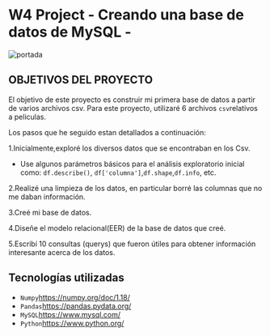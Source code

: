 # W4 Project   - Creando una base de datos de  MySQL -

![portada](https://www.ionos.es/digitalguide/fileadmin/DigitalGuide/Teaser/object-storage-t.jpg)




## OBJETIVOS DEL PROYECTO

El objetivo de este proyecto es construir mi primera base de datos a partir de varios archivos csv. Para este proyecto, utilizaré 6 archivos `csv`relativos a peliculas.

Los pasos que he seguido estan detallados a continuación:

1.Inicialmente,exploré los diversos datos que se encontraban en los Csv.

- Use algunos parámetros básicos para el análisis exploratorio inicial como: `df.describe()`, `df['columna']`,`df.shape`,`df.info`, etc.

2.Realizé una limpieza de los datos, en particular borré las columnas que no me daban información.

3.Creé mi base de datos.

4.Diseñe el modelo relacional(EER) de la base de datos que creé.

5.Escribí 10 consultas  (querys) que fueron útiles para obtener información interesante acerca de los datos.



## Tecnologías utilizadas


- `Numpy`<https://numpy.org/doc/1.18/>
- `Pandas`<https://pandas.pydata.org/>
- `MySQL`https://www.mysql.com/
- `Python`https://www.python.org/
